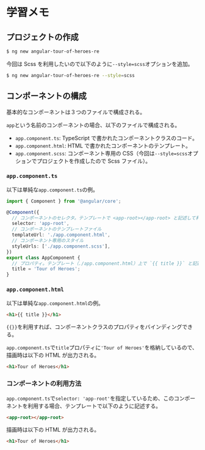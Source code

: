 # 学習メモ

## プロジェクトの作成

```bash
$ ng new angular-tour-of-heroes-re
```

今回は Scss を利用したいので以下のように`--style=scss`オプションを追加。

```bash
$ ng new angular-tour-of-heroes-re --style=scss
```

## コンポーネントの構成

基本的なコンポーネントは３つのファイルで構成される。

`app`という名前のコンポーネントの場合、以下のファイルで構成される。

- `app.component.ts`: TypeScript で書かれたコンポーネントクラスのコード。
- `app.component.html`: HTML で書かれたコンポーネントのテンプレート。
- `app.component.scss`: コンポーネント専用の CSS（今回は`--style=scss`オプションでプロジェクトを作成したので Scss ファイル）。

### `app.component.ts`

以下は単純な`app.component.ts`の例。

```ts
import { Component } from '@angular/core';

@Component({
  // コンポーネントのセレクタ。テンプレートで <app-root></app-root> と記述して利用できる。
  selector: 'app-root',
  // コンポーネントのテンプレートファイル
  templateUrl: './app.component.html',
  // コンポーネント専用のスタイル
  styleUrls: ['./app.component.scss'],
})
export class AppComponent {
  // プロパティ。テンプレート（./app.component.html）上で `{{ title }}` と記述すればバインディングできる。
  title = 'Tour of Heroes';
}
```

### `app.component.html`

以下は単純な`app.component.html`の例。

```html
<h1>{{ title }}</h1>
```

`{{}}`を利用すれば、コンポーネントクラスのプロパティをバインディングできる。

`app.component.ts`で`title`プロパティに`'Tour of Heroes'`を格納しているので、描画時は以下の HTML が出力される。

```html
<h1>Tour of Heroes</h1>
```

### コンポーネントの利用方法

`app.component.ts`で`selector: 'app-root'`を指定しているため、このコンポーネントを利用する場合、テンプレートで以下のように記述する。

```html
<app-root></app-root>
```

描画時は以下の HTML が出力される。

```html
<h1>Tour of Heroes</h1>
```
